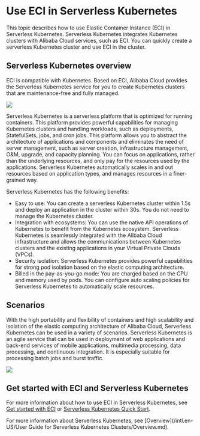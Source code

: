 # Use ECI in Serverless Kubernetes

This topic describes how to use Elastic Container Instance \(ECI\) in Serverless Kubernetes. Serverless Kubernetes integrates Kubernetes clusters with Alibaba Cloud services, such as ECI. You can quickly create a serverless Kubernetes cluster and use ECI in the cluster.

## Serverless Kubernetes overview

ECI is compatible with Kubernetes. Based on ECI, Alibaba Cloud provides the Serverless Kubernetes service for you to create Kubernetes clusters that are maintenance-free and fully managed.

![](https://static-aliyun-doc.oss-cn-hangzhou.aliyuncs.com/assets/img/en-US/3961979851/p105059.png)

Serverless Kubernetes is a serverless platform that is optimized for running containers. This platform provides powerful capabilities for managing Kubernetes clusters and handling workloads, such as deployments, StatefulSets, jobs, and cron jobs. This platform allows you to abstract the architecture of applications and components and eliminates the need of server management, such as server creation, infrastructure management, O&M, upgrade, and capacity planning. You can focus on applications, rather than the underlying resources, and only pay for the resources used by the applications. Serverless Kubernetes automatically scales in and out resources based on application types, and manages resources in a finer-grained way.

Serverless Kubernetes has the following benefits:

-   Easy to use: You can create a serverless Kubernetes cluster within 1.5s and deploy an application in the cluster within 30s. You do not need to manage the Kubernetes cluster.
-   Integration with ecosystems: You can use the native API operations of Kubernetes to benefit from the Kubernetes ecosystem. Serverless Kubernetes is seamlessly integrated with the Alibaba Cloud infrastructure and allows the communications between Kubernetes clusters and the existing applications in your Virtual Private Clouds \(VPCs\).
-   Security isolation: Serverless Kubernetes provides powerful capabilities for strong pod isolation based on the elastic computing architecture.
-   Billed in the pay-as-you-go mode: You are charged based on the CPU and memory used by pods. You can configure auto scaling policies for Serverless Kubernetes to automatically scale resources.

## Scenarios

With the high portability and flexibility of containers and high scalability and isolation of the elastic computing architecture of Alibaba Cloud, Serverless Kubernetes can be used in a variety of scenarios. Serverless Kubernetes is an agile service that can be used in deployment of web applications and back-end services of mobile applications, multimedia processing, data processing, and continuous integration. It is especially suitable for processing batch jobs and burst traffic.

![](https://static-aliyun-doc.oss-cn-hangzhou.aliyuncs.com/assets/img/en-US/3961979851/p105063.png)

## Get started with ECI and Serverless Kubernetes

For more information about how to use ECI in Serverless Kubernetes, see [Get started with ECI]() or [Serverless Kubernetes Quick Start](https://yq.aliyun.com/articles/591115).

For more information about Serverless Kubernetes, see [Overview](/intl.en-US/User Guide for Serverless Kubernetes Clusters/Overview.md).

